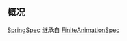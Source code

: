 ## 概况

[SpringSpec](/API/UI/Compose/Animation/SpringSpec/README.md)
继承自 [FiniteAnimationSpec](/API/UI/Compose/Animation/FiniteAnimationSpec/README.md)